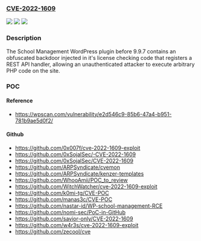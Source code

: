 ### [CVE-2022-1609](https://cve.mitre.org/cgi-bin/cvename.cgi?name=CVE-2022-1609)
![](https://img.shields.io/static/v1?label=Product&message=school-management-pro&color=blue)
![](https://img.shields.io/static/v1?label=Version&message=0%3C%209.9.7%20&color=brighgreen)
![](https://img.shields.io/static/v1?label=Vulnerability&message=CWE-94%20Improper%20Control%20of%20Generation%20of%20Code%20('Code%20Injection')&color=brighgreen)

### Description

The School Management WordPress plugin before 9.9.7 contains an obfuscated backdoor injected in it's license checking code that registers a REST API handler, allowing an unauthenticated attacker to execute arbitrary PHP code on the site.

### POC

#### Reference
- https://wpscan.com/vulnerability/e2d546c9-85b6-47a4-b951-781b9ae5d0f2/

#### Github
- https://github.com/0x007f/cve-2022-1609-exploit
- https://github.com/0xSojalSec/-CVE-2022-1609
- https://github.com/0xSojalSec/CVE-2022-1609
- https://github.com/ARPSyndicate/cvemon
- https://github.com/ARPSyndicate/kenzer-templates
- https://github.com/WhooAmii/POC_to_review
- https://github.com/WitchWatcher/cve-2022-1609-exploit
- https://github.com/k0mi-tg/CVE-POC
- https://github.com/manas3c/CVE-POC
- https://github.com/nastar-id/WP-school-management-RCE
- https://github.com/nomi-sec/PoC-in-GitHub
- https://github.com/savior-only/CVE-2022-1609
- https://github.com/w4r3s/cve-2022-1609-exploit
- https://github.com/zecool/cve

